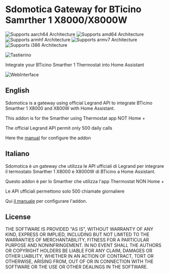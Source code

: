 # Sdomotica Gateway for BTicino Samrther 1 X8000/X8000W

![Supports aarch64 Architecture][aarch64-shield] ![Supports amd64 Architecture][amd64-shield] ![Supports armhf Architecture][armhf-shield] ![Supports armv7 Architecture][armv7-shield] ![Supports i386 Architecture][i386-shield]

![Tastierino][tastiera]

Integrate your BTicino Smarther 1 Thermostat into Home Assistant

![WebInterface][webinterface]

## English
Sdomotica is a gateway using official Legrand API to integrate BTicino Smarther 1
X8000 and X800W with Home Assistant.

This addon is for the Smarther using Thermostat app NOT Home +

The official Legrand API permit only 500 daily calls

Here the [manual][manuale] for configure the addon

## Italiano
Sdomotica è un gateway che utilizza le API ufficiali di Legrand per integrare il termostato Smarther 1 X8000 e X8000W di BTicino a Home Assistant.

Questo addon è per lo Smarther che utilizza l'app Thermostat NON Home +

Le API ufficiali permettono solo 500 chiamate giornaliere

Qui [il manuale][manuale] per configurare l'addon.


## License

THE SOFTWARE IS PROVIDED "AS IS", WITHOUT WARRANTY OF ANY KIND, EXPRESS OR
IMPLIED, INCLUDING BUT NOT LIMITED TO THE WARRANTIES OF MERCHANTABILITY,
FITNESS FOR A PARTICULAR PURPOSE AND NONINFRINGEMENT. IN NO EVENT SHALL THE
AUTHORS OR COPYRIGHT HOLDERS BE LIABLE FOR ANY CLAIM, DAMAGES OR OTHER
LIABILITY, WHETHER IN AN ACTION OF CONTRACT, TORT OR OTHERWISE, ARISING FROM,
OUT OF OR IN CONNECTION WITH THE SOFTWARE OR THE USE OR OTHER DEALINGS IN THE
SOFTWARE.

[aarch64-shield]: https://img.shields.io/badge/aarch64-yes-green.svg
[amd64-shield]: https://img.shields.io/badge/amd64-no-green.svg
[armhf-shield]: https://img.shields.io/badge/armhf-yes-green.svg
[armv7-shield]: https://img.shields.io/badge/armv7-yes-green.svg
[i386-shield]: https://img.shields.io/badge/i386-no-green.svg
[manuale]: http://www.sdomotica.com/gateway2/Addon_Sdomotica_Smarther1.pdf
[webinterface]: http://www.sdomotica.com/gateway2/smartherwebinterface.png
[tastiera]: http://www.sdomotica.com/gateway2/smarther1.png
